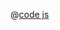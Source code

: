 <ClientOnly>
  <common-code-view name="service-wfs" :is-code-view="false"/>
</ClientOnly>

@[code js](../.vuepress/snippet/service/wfs.js)
